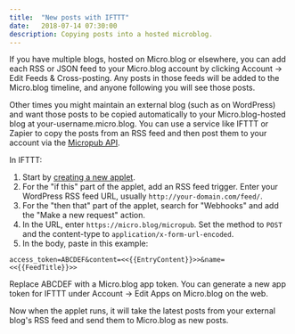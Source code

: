```yaml
---
title:  "New posts with IFTTT"
date:   2018-07-14 07:30:00
description: Copying posts into a hosted microblog.
---
```


If you have multiple blogs, hosted on Micro.blog or elsewhere, you can add each RSS or JSON feed to your Micro.blog account by clicking Account → Edit Feeds & Cross-posting. Any posts in those feeds will be added to the Micro.blog timeline, and anyone following you will see those posts.

Other times you might maintain an external blog (such as on WordPress) and want those posts to be copied automatically to your Micro.blog-hosted blog at your-username.micro.blog. You can use a service like IFTTT or Zapier to copy the posts from an RSS feed and then post them to your account via the [Micropub API](http://help.micro.blog/2017/api-posting/).

In IFTTT:

1. Start by [creating a new applet](https://ifttt.com/create).
2. For the "if this" part of the applet, add an RSS feed trigger. Enter your WordPress RSS feed URL, usually `http://your-domain.com/feed/`.
3. For the "then that" part of the applet, search for "Webhooks" and add the "Make a new request" action.
4. In the URL, enter `https://micro.blog/micropub`. Set the method to `POST` and the content-type to `application/x-form-url-encoded`.
5. In the body, paste in this example:

```
access_token=ABCDEF&content=<<{{EntryContent}}>>&name=<<{{FeedTitle}}>>
```

Replace ABCDEF with a Micro.blog app token. You can generate a new app token for IFTTT under Account → Edit Apps on Micro.blog on the web.

Now when the applet runs, it will take the latest posts from your external blog's RSS feed and send them to Micro.blog as new posts.